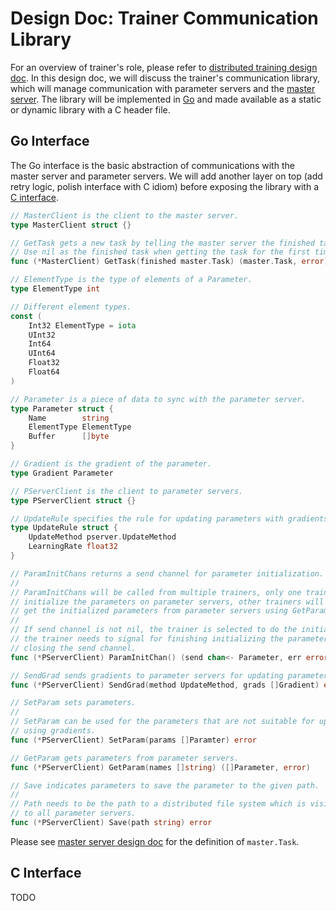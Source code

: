# Design Doc: Trainer Communication Library

For an overview of trainer's role, please refer to [distributed training design doc](README.md). In this design doc, we will discuss the trainer's communication library, which will manage communication with parameter servers and the [master server](master_server.md). The library will be implemented in [Go](https://golang.org/) and made available as a static or dynamic library with a C header file.

## Go Interface

The Go interface is the basic abstraction of communications with the master server and parameter servers. We will add another layer on top (add retry logic, polish interface with C idiom) before exposing the library with a [C interface](#c-interface).

```go
// MasterClient is the client to the master server.
type MasterClient struct {}

// GetTask gets a new task by telling the master server the finished task.
// Use nil as the finished task when getting the task for the first time.
func (*MasterClient) GetTask(finished master.Task) (master.Task, error)

// ElementType is the type of elements of a Parameter.
type ElementType int

// Different element types.
const (
	Int32 ElementType = iota
	UInt32
	Int64
	UInt64
	Float32
	Float64
)

// Parameter is a piece of data to sync with the parameter server.
type Parameter struct {
	Name        string
	ElementType ElementType
	Buffer      []byte
}

// Gradient is the gradient of the parameter.
type Gradient Parameter

// PServerClient is the client to parameter servers.
type PServerClient struct {}

// UpdateRule specifies the rule for updating parameters with gradients.
type UpdateRule struct {
	UpdateMethod pserver.UpdateMethod
	LearningRate float32
}

// ParamInitChans returns a send channel for parameter initialization.
//
// ParamInitChans will be called from multiple trainers, only one trainer should
// initialize the parameters on parameter servers, other trainers will instead
// get the initialized parameters from parameter servers using GetParam.
//
// If send channel is not nil, the trainer is selected to do the initialization,
// the trainer needs to signal for finishing initializing the parameters by
// closing the send channel.
func (*PServerClient) ParamInitChan() (send chan<- Parameter, err error)

// SendGrad sends gradients to parameter servers for updating parameters.
func (*PServerClient) SendGrad(method UpdateMethod, grads []Gradient) error

// SetParam sets parameters.
//
// SetParam can be used for the parameters that are not suitable for updating
// using gradients.
func (*PServerClient) SetParam(params []Paramter) error

// GetParam gets parameters from parameter servers.
func (*PServerClient) GetParam(names []string) ([]Parameter, error)

// Save indicates parameters to save the parameter to the given path.
//
// Path needs to be the path to a distributed file system which is visible
// to all parameter servers.
func (*PServerClient) Save(path string) error
```
Please see [master server design doc](master_server.md) for the definition of `master.Task`.

## C Interface

TODO
